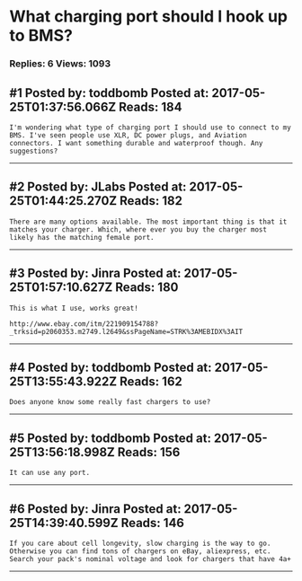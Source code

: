 # What charging port should I hook up to BMS?

### Replies: 6 Views: 1093

## \#1 Posted by: toddbomb Posted at: 2017-05-25T01:37:56.066Z Reads: 184

```
I'm wondering what type of charging port I should use to connect to my BMS. I've seen people use XLR, DC power plugs, and Aviation connectors. I want something durable and waterproof though. Any suggestions?
```

---
## \#2 Posted by: JLabs Posted at: 2017-05-25T01:44:25.270Z Reads: 182

```
There are many options available. The most important thing is that it matches your charger. Which, where ever you buy the charger most likely has the matching female port.
```

---
## \#3 Posted by: Jinra Posted at: 2017-05-25T01:57:10.627Z Reads: 180

```
This is what I use, works great!

http://www.ebay.com/itm/221909154788?_trksid=p2060353.m2749.l2649&ssPageName=STRK%3AMEBIDX%3AIT
```

---
## \#4 Posted by: toddbomb Posted at: 2017-05-25T13:55:43.922Z Reads: 162

```
Does anyone know some really fast chargers to use?
```

---
## \#5 Posted by: toddbomb Posted at: 2017-05-25T13:56:18.998Z Reads: 156

```
It can use any port.
```

---
## \#6 Posted by: Jinra Posted at: 2017-05-25T14:39:40.599Z Reads: 146

```
If you care about cell longevity, slow charging is the way to go. Otherwise you can find tons of chargers on eBay, aliexpress, etc. Search your pack's nominal voltage and look for chargers that have 4a+
```

---
